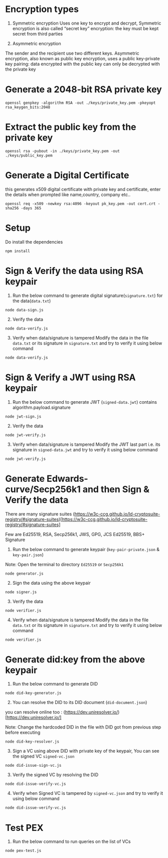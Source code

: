# Encryption types

1. Symmetric encryption
   Uses one key to encrypt and decrypt, Symmetric encryption is also called “secret key” encryption: the key must be kept secret from third parties

2. Asymmetric encryption

The sender and the recipient use two different keys.
Asymmetric encryption, also known as public key encryption, uses a public key-private key pairing:
data encrypted with the public key can only be decrypted with the private key

# Generate a 2048-bit RSA private key

```
openssl genpkey -algorithm RSA -out ./keys/private_key.pem -pkeyopt rsa_keygen_bits:2048
```

# Extract the public key from the private key

```
openssl rsa -pubout -in ./keys/private_key.pem -out ./keys/public_key.pem
```

# Generate a Digital Certificate

this generates x509 digital certificate with private key and certificate, enter the details when prompted like name,country, company etc..

```
openssl req -x509 -newkey rsa:4096 -keyout pk_key.pem -out cert.crt -sha256 -days 365
```

# Setup

Do install the dependencies

```
npm install
```

# Sign & Verify the data using RSA keypair

1. Run the below command to generate digital signature(`signature.txt`) for the data(`data.txt`)

```
node data-sign.js
```

2. Verify the data

```
node data-verify.js
```

3. Verify when data/signature is tampered
   Modify the data in the file `data.txt` or its signature in `signature.txt`
   and try to verify it using below command

```
node data-verify.js
```

# Sign & Verify a JWT using RSA keypair

1. Run the below command to generate JWT (`signed-data.jwt`) contains algorithm.payload.signature

```
node jwt-sign.js
```

2. Verify the data

```
node jwt-verify.js
```

3. Verify when data/signature is tampered
   Modify the JWT last part i.e. its signature in `signed-data.jwt`
   and try to verify it using below command

```
node jwt-verify.js
```

# Generate Edwards-curve/Secp256k1 and then Sign & Verify the data

There are many signature suites (https://w3c-ccg.github.io/ld-cryptosuite-registry/#signature-suites)[https://w3c-ccg.github.io/ld-cryptosuite-registry/#signature-suites]

Few are Ed25519, RSA, Secp256k1, JWS, GPG, JCS Ed25519, BBS+ Signature 

1. Run the below command to generate keypair (`key-pair-private.json` & `key-pair.json`)

Note: Open the terminal to directory `Ed25519` or `Secp256k1`
```
node generator.js
```

2. Sign the data using the above keypair

```
node signer.js
```

3. Verify the data

```
node verifier.js
```

4. Verify when data/signature is tampered
   Modify the data in the file `data.txt` or its signature in `signature.txt`
   and try to verify it using below command

```
node verifier.js
```

# Generate did:key from the above keypair

1. Run the below command to generate DID

```
node did-key-generator.js
```

2. You can resolve the DID to its DID document (`did-document.json`)

you can resolve online too : (https://dev.uniresolver.io/)[https://dev.uniresolver.io/]

Note: Change the hardcoded DID in the file with DID got from previous step before executing
```
node did-key-resolver.js
```

3. Sign a VC using above DID with private key of the keypair, You can see the signed VC `signed-vc.json`

```
node did-issue-sign-vc.js
```

3. Verify the signed VC by resolving the DID

```
node did-issue-verify-vc.js
```

4. Verify when Signed VC is tampered by `signed-vc.json` and try to verify it using below command

```
node did-issue-verify-vc.js
```


# Test PEX

1. Run the below command to run queries on the list of VCs

```
node pex-test.js
```


